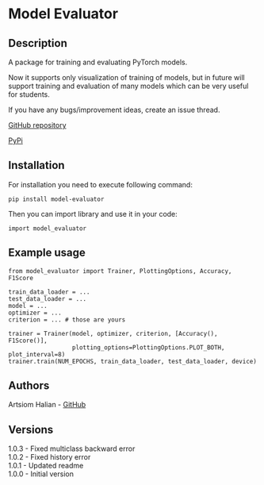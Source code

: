 # Model Evaluator


## Description

A package for training and evaluating PyTorch models.

Now it supports only visualization of training of models, but in future will support training 
and evaluation of many models which can be very useful for students.

If you have any bugs/improvement ideas, create an issue thread.

[GitHub repository](https://github.com/artemgalyan/model-evaluator)

[PyPi](https://pypi.org/project/model-evaluator/)

## Installation

For installation you need to execute following command:

    pip install model-evaluator

Then you can import library and use it in your code:

    import model_evaluator

## Example usage

    from model_evaluator import Trainer, PlottingOptions, Accuracy, F1Score

    train_data_loader = ...
    test_data_loader = ...
    model = ...
    optimizer = ...
    criterion = ... # those are yours

    trainer = Trainer(model, optimizer, criterion, [Accuracy(), F1Score()],
                      plotting_options=PlottingOptions.PLOT_BOTH, plot_interval=8)
    trainer.train(NUM_EPOCHS, train_data_loader, test_data_loader, device)

## Authors

Artsiom Halian - [GitHub](https://github.com/artyomgalyan)

## Versions

1.0.3 - Fixed multiclass backward error\
1.0.2 - Fixed history error\
1.0.1 - Updated readme\
1.0.0 - Initial version